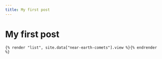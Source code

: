 ```yaml
---
title: My first post
---
```


# My first post

```template
{% render "list", site.data["near-earth-comets"].view %}{% endrender %}
```

